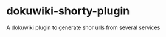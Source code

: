 dokuwiki-shorty-plugin
======================

A dokuwiki plugin to generate shor urls from several services
